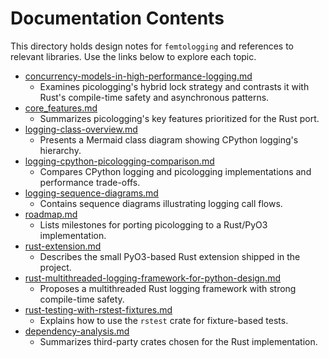 # Documentation Contents

This directory holds design notes for `femtologging` and references to
relevant libraries. Use the links below to explore each topic.

- [concurrency-models-in-high-performance-logging.md](./concurrency-models-in-high-performance-logging.md)
  - Examines picologging's hybrid lock strategy and contrasts it with
    Rust's compile-time safety and asynchronous patterns.
- [core_features.md](./core_features.md)
  - Summarizes picologging's key features prioritized for the Rust port.
- [logging-class-overview.md](./logging-class-overview.md)
  - Presents a Mermaid class diagram showing CPython logging's hierarchy.
- [logging-cpython-picologging-comparison.md](./logging-cpython-picologging-comparison.md)
  - Compares CPython logging and picologging implementations and
    performance trade-offs.
- [logging-sequence-diagrams.md](./logging-sequence-diagrams.md)
  - Contains sequence diagrams illustrating logging call flows.
- [roadmap.md](./roadmap.md)
  - Lists milestones for porting picologging to a Rust/PyO3 implementation.
- [rust-extension.md](./rust-extension.md)
  - Describes the small PyO3-based Rust extension shipped in the project.
- [rust-multithreaded-logging-framework-for-python-design.md](./rust-multithreaded-logging-framework-for-python-design.md)
  - Proposes a multithreaded Rust logging framework with strong
    compile-time safety.
- [rust-testing-with-rstest-fixtures.md](./rust-testing-with-rstest-fixtures.md)
  - Explains how to use the `rstest` crate for fixture-based tests.
- [dependency-analysis.md](./dependency-analysis.md)
  - Summarizes third-party crates chosen for the Rust implementation.
